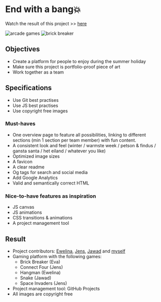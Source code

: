 # End with a bang💥

Watch the result of this project >> [here](https://wizardly-almeida-49c84a.netlify.app/)

![arcade games](https://user-images.githubusercontent.com/84382812/136977379-737115e2-2826-414d-b750-772aab021b45.PNG)
![brick breaker](https://user-images.githubusercontent.com/84382812/136977957-0bb8e015-e083-4eb0-bb0b-c4e97be77f86.PNG)


## Objectives
- Create a platform for people to enjoy during the summer holiday
- Make sure this project is portfolio-proof piece of art
- Work together as a team

## Specifications
- Use Git best practises
- Use JS best practises
- Use copyright free images

### Must-haves
- One overview page to feature all possibilities, linking to different sections (min 1 section per team member) with fun content.
- A consistent look and feel (winter / warmste week / petson & findus / gansta santa / het eiland / whatever you like)
- Optimized image sizes
- A favicon
- A clear readme
- Og tags for search and social media
- Add Google Analytics
- Valid and semantically correct HTML

### Nice-to-have features as inspiration
- JS canvas
- JS animations
- CSS transitions & animations
- A project management tool

## Result
- Project contributors: [Ewelina](https://github.com/EwelinaEwa), [Jens](https://github.com/JensRosseel), [Jawad](https://github.com/Jawad63) and [myself](https://github.com/EvaRoets)
- Gaming platform with the following games:
    * Brick Breaker (Eva)
    * Connect Four (Jens)
    * Hangman (Ewelina)
    * Snake (Jawad)
    * Space Invaders (Jens)
- Project management tool: GitHub Projects
- All images are copyright free
